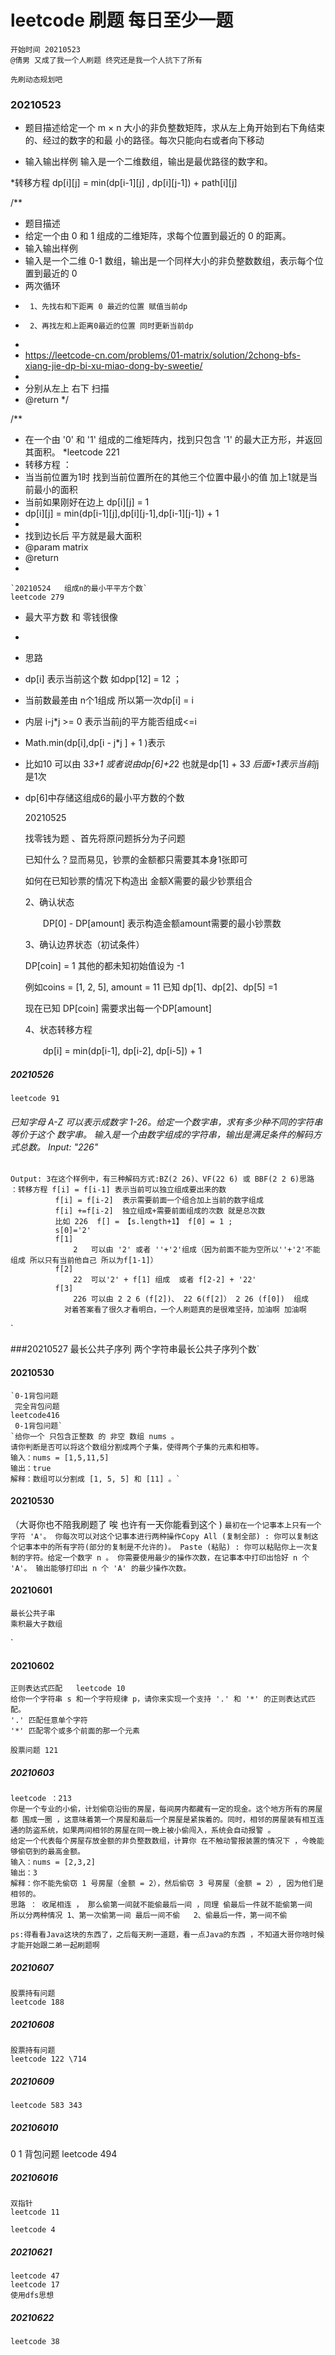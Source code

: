 # leetcode 刷题  每日至少一题
    开始时间 20210523
    @倩男 又成了我一个人刷题 终究还是我一个人抗下了所有 

`先刷动态规划吧`

### 20210523
* 题目描述给定一个 m × n 大小的非负整数矩阵，求从左上角开始到右下角结束的、经过的数字的和最 小的路径。每次只能向右或者向下移动
  
* 输入输出样例
    输入是一个二维数组，输出是最优路径的数字和。
  

*转移方程 
dp[i][j] = min(dp[i-1][j] , dp[i][j-1]) + path[i][j]




/**
* 题目描述
* 给定一个由 0 和 1 组成的二维矩阵，求每个位置到最近的 0 的距离。
* 输入输出样例
* 输入是一个二维 0-1 数组，输出是一个同样大小的非负整数数组，表示每个位置到最近的 0
* 两次循环
*      1、先找右和下距离 0 最近的位置 赋值当前dp
*      2、再找左和上距离0最近的位置 同时更新当前dp
*
* https://leetcode-cn.com/problems/01-matrix/solution/2chong-bfs-xiang-jie-dp-bi-xu-miao-dong-by-sweetie/
*
* 分别从左上 右下 扫描
* @return
*/



/**
* 在一个由 '0' 和 '1' 组成的二维矩阵内，找到只包含 '1' 的最大正方形，并返回其面积。
*leetcode 221
* 转移方程 ：
*  当当前位置为1时 找到当前位置所在的其他三个位置中最小的值 加上1就是当前最小的面积
*  当前如果刚好在边上 dp[i][j] = 1
*  dp[i][j] = min(dp[i-1][j],dp[i][j-1],dp[i-1][j-1]) + 1
*
*  找到边长后  平方就是最大面积
* @param matrix
* @return
*


    `20210524   组成n的最小平平方个数`
    leetcode 279
* 最大平方数 和 零钱很像
*
* 思路
*   dp[i] 表示当前这个数 如dpp[12] = 12 ；
*   当前数最差由 n个1组成 所以第一次dp[i] = i
*   内层 i-j*j >= 0 表示当前j的平方能否组成<=i
*   Math.min(dp[i],dp[i - j*j ] + 1 )表示
*   比如10 可以由 3*3+1 或者说由dp[6]+2*2  也就是dp[1] + 3*3 后面+1表示当前j*j是1次
*   dp[6]中存储这组成6的最小平方数的个数




    20210525 

    找零钱为题 
    、首先将原问题拆分为子问题
    
    已知什么？显而易见，钞票的金额都只需要其本身1张即可
    
    如何在已知钞票的情况下构造出 金额X需要的最少钞票组合
    
    2、确认状态
    
    　　DP[0] - DP[amount] 表示构造金额amount需要的最小钞票数
    
    3、确认边界状态（初试条件）
    
    DP[coin] = 1 其他的都未知初始值设为 -1
    
    例如coins = [1, 2, 5], amount = 11 已知 dp[1]、dp[2]、dp[5] =1
    
    现在已知 DP[coin] 需要求出每一个DP[amount]
    
    4、状态转移方程
    
    　　dp[i] = min(dp[i-1], dp[i-2], dp[i-5]) + 1

##### 20210526 
    leetcode 91 

###### 已知字母 A-Z 可以表示成数字 1-26。给定一个数字串，求有多少种不同的字符串等价于这个 数字串。 输入是一个由数字组成的字符串，输出是满足条件的解码方式总数。 Input: "226"
    Output: 3在这个样例中，有三种解码方式:BZ(2 26)、VF(22 6) 或 BBF(2 2 6)思路 ：转移方程 f[i] = f[i-1] 表示当前可以独立组成要出来的数
              f[i] = f[i-2]  表示需要前面一个组合加上当前的数字组成 
              f[i] +=f[i-2]  独立组成+需要前面组成的次数 就是总次数
              比如 226  f[] = 【s.length+1】 f[0] = 1 ;
              s[0]='2'
              f[1]
                  2   可以由 '2' 或者 ''+'2'组成（因为前面不能为空所以''+'2'不能组成 所以只有当前他自己 所以为f[1-1]）
              f[2]
                  22  可以'2' + f[1] 组成  或者 f[2-2] + '22'
              f[3]
                  226 可以由 2 2 6 (f[2])、 22 6(f[2]） 2 26 (f[0])  组成
                对着答案看了很久才看明白，一个人刷题真的是很难坚持，加油啊 加油啊 

`

###20210527 
        最长公共子序列
        两个字符串最长公共子序列个数`

#### 20210530
    `0-1背包问题
     完全背包问题
    leetcode416
     0-1背包问题`
    `给你一个 只包含正整数 的 非空 数组 nums 。
    请你判断是否可以将这个数组分割成两个子集，使得两个子集的元素和相等。
    输入：nums = [1,5,11,5]
    输出：true
    解释：数组可以分割成 [1, 5, 5] 和 [11] 。`
#### 20210530
    
 （大哥你也不陪我刷题了 唉 也许有一天你能看到这个  )
`最初在一个记事本上只有一个字符 'A'。
你每次可以对这个记事本进行两种操作Copy All (复制全部) : 你可以复制这个记事本中的所有字符(部分的复制是不允许的)。
Paste (粘贴) : 你可以粘贴你上一次复制的字符。给定一个数字 n 。
你需要使用最少的操作次数，在记事本中打印出恰好 n 个 'A'。
输出能够打印出 n 个 'A' 的最少操作次数。`


#### 20210601
    最长公共子串
    乘积最大子数组
`

#### 20210602
    正则表达式匹配   leetcode 10
    给你一个字符串 s 和一个字符规律 p，请你来实现一个支持 '.' 和 '*' 的正则表达式匹配。
    '.' 匹配任意单个字符
    '*' 匹配零个或多个前面的那一个元素

    股票问题 121

##### 20210603

    leetcode ：213 
    你是一个专业的小偷，计划偷窃沿街的房屋，每间房内都藏有一定的现金。这个地方所有的房屋都 围成一圈 ，这意味着第一个房屋和最后一个房屋是紧挨着的。同时，相邻的房屋装有相互连通的防盗系统，如果两间相邻的房屋在同一晚上被小偷闯入，系统会自动报警 。
    给定一个代表每个房屋存放金额的非负整数数组，计算你 在不触动警报装置的情况下 ，今晚能够偷窃到的最高金额。
    输入：nums = [2,3,2]
    输出：3
    解释：你不能先偷窃 1 号房屋（金额 = 2），然后偷窃 3 号房屋（金额 = 2）, 因为他们是相邻的。
    思路 ： 收尾相连 ， 那么偷第一间就不能偷最后一间 ，同理 偷最后一件就不能偷第一间
    所以分两种情况 1、第一次偷第一间 最后一间不偷   2、偷最后一件，第一间不偷

   ` ps:得看看Java这块的东西了，之后每天刷一道题，看一点Java的东西 ，不知道大哥你啥时候才能开始跟二弟一起刷题啊
`
##### 20210607
    股票持有问题 
    leetcode 188

##### 20210608
    股票持有问题 
    leetcode 122 \714


##### 20210609
    leetcode 583 343
##### 202106010
 0 1 背包问题
     leetcode 494


##### 202106016
    双指针
    leetcode 11
    
    leetcode 4 

##### 20210621

    leetcode 47
    leetcode 17
    使用dfs思想

##### 20210622

    leetcode 38 
